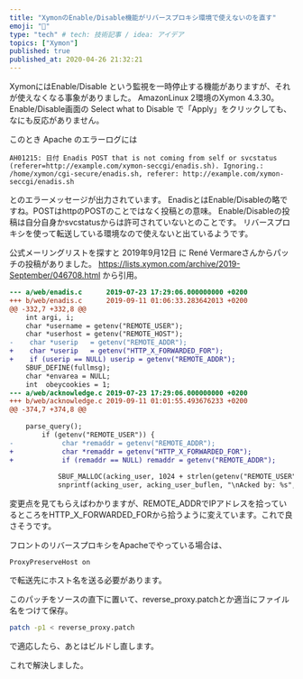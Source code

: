 ```yaml
---
title: "XymonのEnable/Disable機能がリバースプロキシ環境で使えないのを直す"
emoji: "🐡"
type: "tech" # tech: 技術記事 / idea: アイデア
topics: ["Xymon"]
published: true
published_at: 2020-04-26 21:32:21
---
```

XymonにはEnable/Disable という監視を一時停止する機能がありますが、それが使えなくなる事象がありました。
AmazonLinux 2環境のXymon 4.3.30。
Enable/Disable画面の Select what to Disable で「Apply」をクリックしても、なにも反応がありません。
 
このとき Apache のエラーログには
```log
AH01215: 日付 Enadis POST that is not coming from self or svcstatus (referer=http://example.com/xymon-seccgi/enadis.sh). Ignoring.: /home/xymon/cgi-secure/enadis.sh, referer: http://example.com/xymon-seccgi/enadis.sh
```
とのエラーメッセージが出力されています。
EnadisとはEnable/Disableの略ですね。POSTはhttpのPOSTのことではなく投稿との意味。
Enable/Disableの投稿は自分自身かsvcstatusからは許可されていないとのことです。
リバースプロキシを使って転送している環境なので使えないと出ているようです。
 
公式メーリングリストを探すと 2019年9月12日 に René Vermareさんからパッチの投稿がありました。
https://lists.xymon.com/archive/2019-September/046708.html から引用。
```diff
--- a/web/enadis.c      2019-07-23 17:29:06.000000000 +0200
+++ b/web/enadis.c      2019-09-11 01:06:33.283642013 +0200
@@ -332,7 +332,8 @@
    int argi, i;
    char *username = getenv("REMOTE_USER");
    char *userhost = getenv("REMOTE_HOST");
-    char *userip   = getenv("REMOTE_ADDR");
+    char *userip   = getenv("HTTP_X_FORWARDED_FOR");
+    if (userip == NULL) userip = getenv("REMOTE_ADDR");
    SBUF_DEFINE(fullmsg);
    char *envarea = NULL;
    int  obeycookies = 1;
--- a/web/acknowledge.c 2019-07-23 17:29:06.000000000 +0200
+++ b/web/acknowledge.c 2019-09-11 01:01:55.493676233 +0200
@@ -374,7 +374,8 @@
 
    parse_query();
        if (getenv("REMOTE_USER")) {
-            char *remaddr = getenv("REMOTE_ADDR");
+            char *remaddr = getenv("HTTP_X_FORWARDED_FOR");
+            if (remaddr == NULL) remaddr = getenv("REMOTE_ADDR");
 
            SBUF_MALLOC(acking_user, 1024 + strlen(getenv("REMOTE_USER")) + (remaddr ? strlen(remaddr) : 0));
            snprintf(acking_user, acking_user_buflen, "\nAcked by: %s", getenv("REMOTE_USER"));
```
 
変更点を見てもらえばわかりますが、REMOTE_ADDRでIPアドレスを拾っているところをHTTP_X_FORWARDED_FORから拾うように変えています。これで良さそうです。

フロントのリバースプロキシをApacheでやっている場合は、
```apacheconf
ProxyPreserveHost on
```
で転送先にホスト名を送る必要があります。
 
このパッチをソースの直下に置いて、reverse_proxy.patchとか適当にファイル名をつけて保存。
```sh
patch -p1 < reverse_proxy.patch
```
で適応したら、あとはビルドし直します。
 
これで解決しました。
